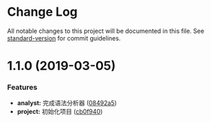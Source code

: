 # Change Log

All notable changes to this project will be documented in this file. See [standard-version](https://github.com/conventional-changelog/standard-version) for commit guidelines.

<a name="1.1.0"></a>
# 1.1.0 (2019-03-05)


### Features

* **analyst:** 完成语法分析器 ([08492a5](https://github.com/followWinter/logic-validator/commit/08492a5))
* **project:** 初始化项目 ([cb0f940](https://github.com/followWinter/logic-validator/commit/cb0f940))
